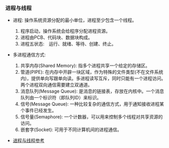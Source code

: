### 进程与线程
- 进程: 操作系统资源分配的最小单位，进程至少包含一个线程。
    1. 程序启动，操作系统会给程序分配进程资源。
    2. 进程由PCB、代码块、数据块构成。
    3. 进程五状态:　运行、就绪、等待、创建、终止。
- 多进程通信方式:
    1. 共享内存(Shared Memory): 指多个进程共享一个给定的存储区。
    2. 管道(PIPE): 在内存中开辟一块区域，作为特殊的文件类型(不在文件系统内)，提供单向写跟单向读。多进程读写互斥，同时只能有一个进程访问。两个进程双向通信需要建立双通道。
    3. 消息队列(Message Queue): 是消息的链接表，存放在内核中。一个消息队列由一个标识符（即队列ID）来标识。
    4. 信号(Message Queue): 一种比较复杂的通信方式，用于通知接收进程某个事件已经发生。
    5. 信号量(Semaphore): 一个计数器，可以用来控制多个线程对共享资源的访问。
    6. 嵌套字(Socket): 可用于不同计算机间的进程通信。

- [进程与线程参考](http://www.ruanyifeng.com/blog/2013/04/processes_and_threads.html)
